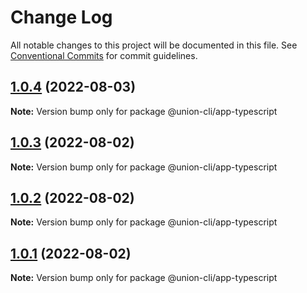 # Change Log

All notable changes to this project will be documented in this file.
See [Conventional Commits](https://conventionalcommits.org) for commit guidelines.

## [1.0.4](https://gitee.com/sparkparis123/lerna-cli/compare/@union-cli/app-typescript@1.0.3...@union-cli/app-typescript@1.0.4) (2022-08-03)

**Note:** Version bump only for package @union-cli/app-typescript





## [1.0.3](https://gitee.com/sparkparis123/lerna-cli/compare/@union-cli/app-typescript@1.0.2...@union-cli/app-typescript@1.0.3) (2022-08-02)

**Note:** Version bump only for package @union-cli/app-typescript





## [1.0.2](https://gitee.com/sparkparis123/lerna-cli/compare/@union-cli/app-typescript@1.0.1...@union-cli/app-typescript@1.0.2) (2022-08-02)

**Note:** Version bump only for package @union-cli/app-typescript





## [1.0.1](https://gitee.com/sparkparis123/lerna-cli/compare/@union-cli/app-typescript@1.0.1...@union-cli/app-typescript@1.0.1) (2022-08-02)

**Note:** Version bump only for package @union-cli/app-typescript
